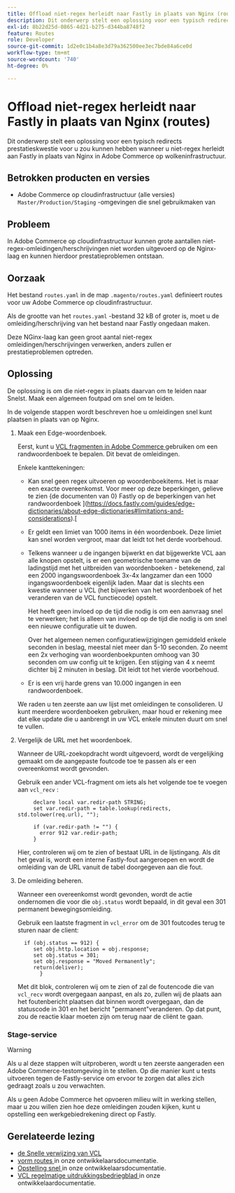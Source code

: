 ```yaml
---
title: Offload niet-regex herleidt naar Fastly in plaats van Nginx (routes)
description: Dit onderwerp stelt een oplossing voor een typisch redirects prestatieskwestie voor u zou kunnen hebben wanneer u niet-regex herleidt aan Fastly in plaats van Nginx in Adobe Commerce op wolkeninfrastructuur.
exl-id: 8b22d25d-0865-4d21-b275-d344ba8748f2
feature: Routes
role: Developer
source-git-commit: 1d2e0c1b4a8e3d79a362500ee3ec7bde84a6ce0d
workflow-type: tm+mt
source-wordcount: '740'
ht-degree: 0%

---
```


# Offload niet-regex herleidt naar Fastly in plaats van Nginx (routes)

Dit onderwerp stelt een oplossing voor een typisch redirects prestatieskwestie voor u zou kunnen hebben wanneer u niet-regex herleidt aan Fastly in plaats van Nginx in Adobe Commerce op wolkeninfrastructuur.

## Betrokken producten en versies

* Adobe Commerce op cloudinfrastructuur (alle versies) `Master/Production/Staging` -omgevingen die snel gebruikmaken van

## Probleem

In Adobe Commerce op cloudinfrastructuur kunnen grote aantallen niet-regex-omleidingen/herschrijvingen niet worden uitgevoerd op de Nginx-laag en kunnen hierdoor prestatieproblemen ontstaan.

## Oorzaak

Het bestand `routes.yaml` in de map `.magento/routes.yaml` definieert routes voor uw Adobe Commerce op cloudinfrastructuur.

Als de grootte van het `routes.yaml` -bestand 32 kB of groter is, moet u de omleiding/herschrijving van het bestand naar Fastly ongedaan maken.

Deze NGinx-laag kan geen groot aantal niet-regex omleidingen/herschrijvingen verwerken, anders zullen er prestatieproblemen optreden.

## Oplossing

De oplossing is om die niet-regex in plaats daarvan om te leiden naar Snelst. Maak een algemeen foutpad om snel om te leiden.

In de volgende stappen wordt beschreven hoe u omleidingen snel kunt plaatsen in plaats van op Nginx.

1. Maak een Edge-woordenboek.

   Eerst, kunt u [ VCL fragmenten in Adobe Commerce ](/docs/commerce-cloud-service/user-guide/cdn/custom-vcl-snippets/fastly-vcl-custom-snippets.html) gebruiken om een randwoordenboek te bepalen. Dit bevat de omleidingen.

   Enkele kanttekeningen:

   * Kan snel geen regex uitvoeren op woordenboekitems. Het is maar een exacte overeenkomst. Voor meer op deze beperkingen, gelieve te zien {de documenten van 0} Fastly op de beperkingen van het randwoordenboek ](https://docs.fastly.com/guides/edge-dictionaries/about-edge-dictionaries#limitations-and-considerations).[
   * Er geldt een limiet van 1000 items in één woordenboek. Deze limiet kan snel worden vergroot, maar dat leidt tot het derde voorbehoud.
   * Telkens wanneer u de ingangen bijwerkt en dat bijgewerkte VCL aan alle knopen opstelt, is er een geometrische toename van de ladingstijd met het uitbreiden van woordenboeken - betekenend, zal een 2000 ingangswoordenboek 3x-4x langzamer dan een 1000 ingangswoordenboek eigenlijk laden. Maar dat is slechts een kwestie wanneer u VCL (het bijwerken van het woordenboek of het veranderen van de VCL functiecode) opstelt.

     Het heeft geen invloed op de tijd die nodig is om een aanvraag snel te verwerken; het is alleen van invloed op de tijd die nodig is om snel een nieuwe configuratie uit te duwen.

     Over het algemeen nemen configuratiewijzigingen gemiddeld enkele seconden in beslag, meestal niet meer dan 5-10 seconden. Zo neemt een 2x verhoging van woordenboekpunten omhoog van 30 seconden om uw config uit te krijgen. Een stijging van 4 x neemt dichter bij 2 minuten in beslag. Dit leidt tot het vierde voorbehoud.

   * Er is een vrij harde grens van 10.000 ingangen in een randwoordenboek.

   We raden u ten zeerste aan uw lijst met omleidingen te consolideren. U kunt meerdere woordenboeken gebruiken, maar houd er rekening mee dat elke update die u aanbrengt in uw VCL enkele minuten duurt om snel te vullen.

1. Vergelijk de URL met het woordenboek.

   Wanneer de URL-zoekopdracht wordt uitgevoerd, wordt de vergelijking gemaakt om de aangepaste foutcode toe te passen als er een overeenkomst wordt gevonden.

   Gebruik een ander VCL-fragment om iets als het volgende toe te voegen aan `vcl_recv` :

   ```
        declare local var.redir-path STRING;
        set var.redir-path = table.lookup(redirects, std.tolower(req.url), "");
   
        if (var.redir-path != "") {
          error 912 var.redir-path;
        }
   ```

   Hier, controleren wij om te zien of bestaat URL in de lijstingang. Als dit het geval is, wordt een interne Fastly-fout aangeroepen en wordt de omleiding van de URL vanuit de tabel doorgegeven aan die fout.

1. De omleiding beheren.

   Wanneer een overeenkomst wordt gevonden, wordt de actie ondernomen die voor die `obj.status` wordt bepaald, in dit geval een 301 permanent bewegingsomleiding.

   Gebruik een laatste fragment in `vcl_error` om de 301 foutcodes terug te sturen naar de client:

   ```
     if (obj.status == 912) {
        set obj.http.location = obj.response;
        set obj.status = 301;
        set obj.response = "Moved Permanently";
        return(deliver);
          }
   ```

   Met dit blok, controleren wij om te zien of zal de foutencode die van `vcl_recv` wordt overgegaan aanpast, en als zo, zullen wij de plaats aan het foutenbericht plaatsen dat binnen wordt overgegaan, dan de statuscode in 301 en het bericht &quot;permanent&quot;veranderen. Op dat punt, zou de reactie klaar moeten zijn om terug naar de cliënt te gaan.

### Stage-service

>[!WARNING]
>
>Als u al deze stappen wilt uitproberen, wordt u ten zeerste aangeraden een Adobe Commerce-testomgeving in te stellen. Op die manier kunt u tests uitvoeren tegen de Fastly-service om ervoor te zorgen dat alles zich gedraagt zoals u zou verwachten.

Als u geen Adobe Commerce het opvoeren milieu wilt in werking stellen, maar u zou willen zien hoe deze omleidingen zouden kijken, kunt u opstelling een werkgebiedrekening direct op Fastly.

## Gerelateerde lezing

* [ de Snelle verwijzing van VCL ](https://docs.fastly.com/vcl/)
* [ vorm routes ](/docs/commerce-cloud-service/user-guide/configure/routes/routes-yaml.html) in onze ontwikkelaarsdocumentatie.
* [ Opstelling snel ](/docs/commerce-cloud-service/user-guide/cdn/setup-fastly/fastly-configuration.html) in onze ontwikkelaarsdocumentatie.
* [ VCL regelmatige uitdrukkingsbedriegblad ](https://docs.fastly.com/en/guides/vcl-regular-expression-cheat-sheet) in onze ontwikkelaardocumentatie.
